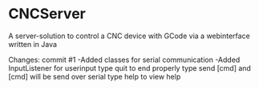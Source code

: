 # CNCServer
A server-solution to control a CNC device with GCode via a webinterface written in Java


Changes:
commit #1
  -Added classes for serial communication
  -Added InputListener for userinput
    type quit to end properly
    type send [cmd] and [cmd] will be send over serial
    type help to view help
